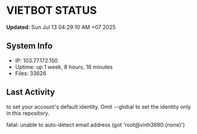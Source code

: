 # VIETBOT STATUS
**Updated**: Sun Jul 13 04:29:10 AM +07 2025

## System Info
- IP: 103.77.172.150
- Uptime: up 1 week, 8 hours, 16 minutes
- Files: 33626

## Last Activity

to set your account's default identity.
Omit --global to set the identity only in this repository.

fatal: unable to auto-detect email address (got 'root@vinh3690.(none)')
